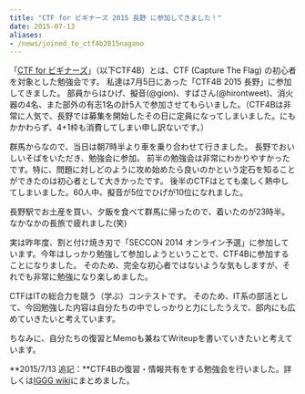 ```yaml
---
title: "CTF for ビギナーズ 2015 長野 に参加してきました！"
date: 2015-07-13
aliases:
- /news/joined_to_ctf4b2015nagano
---
```


「[CTF for ビギナーズ](https://ctf4b.doorkeeper.jp/)」（以下CTF4B）とは、CTF (Capture The Flag) の初心者を対象とした勉強会です。
私達は7月5日にあった「CTF4B 2015 長野」に参加してきました。
部員からはひげ、擬音(@gion)、すぱさん(@hirontweet)、消火器の4名、また部外の有志1名の計5人で参加させてもらいました。（CTF4Bは非常に人気で、長野では募集を開始したその日に定員になってしまいました。にもかかわらず、4+1枠も消費してしまい申し訳ないです。）

群馬からなので、当日は朝7時半より車を乗り合わせて行きました。
長野でおいしいそばをいただき、勉強会に参加。
前半の勉強会は非常にわかりやすかったです。特に、問題に対しどのように攻め始めたら良いのかという定石を知ることができたのは初心者として大きかったです。
後半のCTFはとても楽しく熱中してしまいました。60人中、擬音が5位でひげが10位になれました。

長野駅でお土産を買い、夕飯を食べて群馬に帰ったので、着いたのが23時半。なかなかの長旅で疲れました(笑)

実は昨年度、割と付け焼き刃で「SECCON 2014 オンライン予選」に参加しています。今年はしっかり勉強して参加しようということで、CTF4Bに参加することになりました。
そのため、完全な初心者ではないような気もしますが、それでも非常に勉強になり楽しめました。

CTFはITの総合力を競う（学ぶ）コンテストです。 そのため、IT系の部活として、今回勉強した内容は自分たちの中でしっかりと力にしたうえで、部内にも広めていきたいと考えています。

ちなみに、自分たちの復習とMemoも兼ねてWriteupを書いていきたいと考えています。

**2015/7/13 追記：**CTF4Bの復習・情報共有をする勉強会を行いました。詳しくは[IGGG wiki](https://scrapbox.io/iggg/CTF4B%E3%81%BE%E3%81%A8%E3%82%81%E4%BC%9A)にまとめました。
